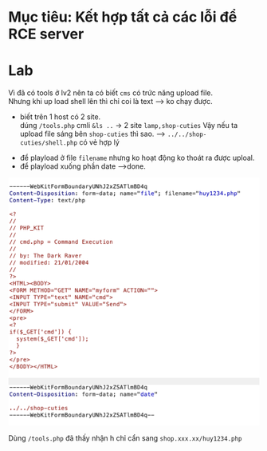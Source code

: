 # Mục tiêu: Kết hợp tất cả các lỗi để RCE server

# Lab
Vì đã có tools ở lv2 nên ta có biết `cms` có trức năng upload file.  
Nhưng khi up load shell lên thì chỉ coi là text --> ko chạy được.
* biết trên 1 host có 2 site.  
dúng `/tools.php` cmli `&ls ..` -> 2 site `lamp,shop-cuties`
Vậy nếu ta upload file sáng bên `shop-cuties` thì sao. --> `../../shop-cuties/shell.php` có vẻ hợp lý
- để playload ở file `filename` nhưng ko hoạt động ko thoát ra được uploal.
- để playload xuống phần date -->done.  
<img src='./img/Screenshot 2025-07-29 at 23.25.20.png'>

Dùng `/tools.php` đã thấy nhận h chỉ cẩn sang `shop.xxx.xx/huy1234.php`